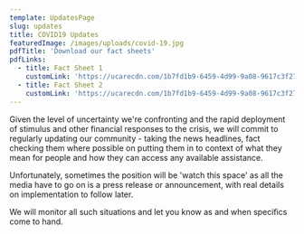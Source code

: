 ```yaml
---
template: UpdatesPage
slug: updates
title: COVID19 Updates
featuredImage: /images/uploads/covid-19.jpg
pdfTitle: 'Download our fact sheets'
pdfLinks:
  - title: Fact Sheet 1
    customLink: 'https://ucarecdn.com/1b7fd1b9-6459-4d99-9a08-9617c3f27cc0/'
  - title: Fact Sheet 2
    customLink: 'https://ucarecdn.com/1b7fd1b9-6459-4d99-9a08-9617c3f27cc0/'
---
```


Given the level of uncertainty we're confronting and the rapid deployment of stimulus and other financial responses to the crisis, we will commit to regularly updating our community - taking the news headlines, fact checking them where possible on putting them in to context of what they mean for people and how they can access any available assistance.

Unfortunately, sometimes the position will be 'watch this space' as all the media have to go on is a press release or announcement, with real details on implementation to follow later.

We will monitor all such situations and let you know as and when specifics come to hand.
